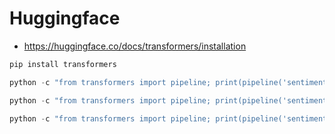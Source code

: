 # Huggingface
- https://huggingface.co/docs/transformers/installation

```sh
pip install transformers
```

```python
python -c "from transformers import pipeline; print(pipeline('sentiment-analysis')('we love you'))"
```

```python
python -c "from transformers import pipeline; print(pipeline('sentiment-analysis', device=0)('we love you'))" # GPU
```

```python
python -c "from transformers import pipeline; print(pipeline('sentiment-analysis', model='nlptown/bert-base-multilingual-uncased-sentiment')('we love you'))"
```
